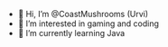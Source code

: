 - 👋 Hi, I’m @CoastMushrooms (Urvi)
- 👀 I’m interested in gaming and coding
- 🌱 I’m currently learning Java
